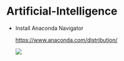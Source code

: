 # Artificial-Intelligence

- Install Anaconda Navigator

   https://www.anaconda.com/distribution/
   
   <img src="./anconda3 downbutton.png">
   
   
